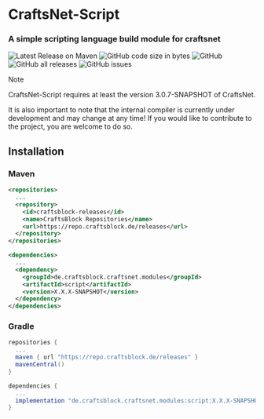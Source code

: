 # CraftsNet-Script
### A simple scripting language build module for craftsnet

![Latest Release on Maven](https://repo.craftsblock.de/api/badge/latest/releases/de/craftsblock/craftsnet/modules/script?color=40c14a&name=CraftsNet-Script&prefix=v)
![GitHub code size in bytes](https://img.shields.io/github/languages/code-size/CraftsBlock/CraftsNet-Script)
![GitHub](https://img.shields.io/github/license/CraftsBlock/CraftsNet-Script)
![GitHub all releases](https://img.shields.io/github/downloads/CraftsBlock/CraftsNet-Script/total)
![GitHub issues](https://img.shields.io/github/issues-raw/CraftsBlock/CraftsNet-Script)

> [!NOTE]  
> CraftsNet-Script requires at least the version 3.0.7-SNAPSHOT of CraftsNet.
>
> It is also important to note that the internal compiler is currently under development and may change at any time!
> If you would like to contribute to the project, you are welcome to do so.

## Installation

### Maven
```xml
<repositories>
  ...
  <repository>
    <id>craftsblock-releases</id>
    <name>CraftsBlock Repositories</name>
    <url>https://repo.craftsblock.de/releases</url>
  </repository>
</repositories>
```
```xml
<dependencies>
  ...
  <dependency>
    <groupId>de.craftsblock.craftsnet.modules</groupId>
    <artifactId>script</artifactId>
    <version>X.X.X-SNAPSHOT</version>
  </dependency>
</dependencies>
```

### Gradle
```gradle
repositories {
  ...
  maven { url "https://repo.craftsblock.de/releases" }
  mavenCentral()
}
```
```gradle
dependencies {
  ...
  implementation "de.craftsblock.craftsnet.modules:script:X.X.X-SNAPSHOT"
}
```
